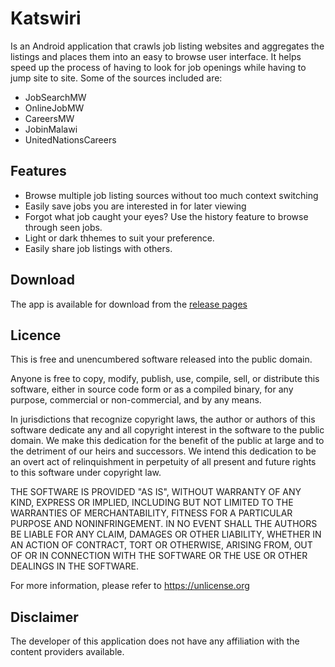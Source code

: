 # Katswiri

Is an Android application that crawls job listing websites and aggregates the listings and places them into an easy to browse user interface. It helps speed up the process of having to look for job openings while having to jump site to site. Some of the sources included are:

- JobSearchMW
- OnlineJobMW
- CareersMW
- JobinMalawi
- UnitedNationsCareers

## Features

- Browse multiple job listing sources without too much context switching
- Easily save jobs you are interested in for later viewing
- Forgot what job caught your eyes? Use the history feature to browse through seen jobs.
- Light or dark thhemes to suit your preference.
- Easily share job listings with others.

## Download

The app is available for download from the [release pages](https://github.com/doreanbyte/katswiri/releases)

## Licence

This is free and unencumbered software released into the public domain.

Anyone is free to copy, modify, publish, use, compile, sell, or
distribute this software, either in source code form or as a compiled
binary, for any purpose, commercial or non-commercial, and by any
means.

In jurisdictions that recognize copyright laws, the author or authors
of this software dedicate any and all copyright interest in the
software to the public domain. We make this dedication for the benefit
of the public at large and to the detriment of our heirs and
successors. We intend this dedication to be an overt act of
relinquishment in perpetuity of all present and future rights to this
software under copyright law.

THE SOFTWARE IS PROVIDED "AS IS", WITHOUT WARRANTY OF ANY KIND,
EXPRESS OR IMPLIED, INCLUDING BUT NOT LIMITED TO THE WARRANTIES OF
MERCHANTABILITY, FITNESS FOR A PARTICULAR PURPOSE AND NONINFRINGEMENT.
IN NO EVENT SHALL THE AUTHORS BE LIABLE FOR ANY CLAIM, DAMAGES OR
OTHER LIABILITY, WHETHER IN AN ACTION OF CONTRACT, TORT OR OTHERWISE,
ARISING FROM, OUT OF OR IN CONNECTION WITH THE SOFTWARE OR THE USE OR
OTHER DEALINGS IN THE SOFTWARE.

For more information, please refer to <https://unlicense.org>

## Disclaimer

The developer of this application does not have any affiliation with the content providers available.
